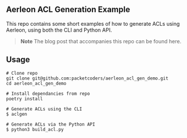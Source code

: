 ## Aerleon ACL Generation Example
This repo contains some short examples of how to generate ACLs using Aerleon, using both the CLI and Python API.

> **Note**
> The blog post that accompanies this repo can be found here.


## Usage

```
# Clone repo
git clone git@github.com:packetcoders/aerleon_acl_gen_demo.git
cd aerleon_acl_gen_demo

# Install dependancies from repo
poetry install

# Generate ACLs using the CLI
$ aclgen

# Generate ACLs via the Python API
$ python3 build_acl.py
```

